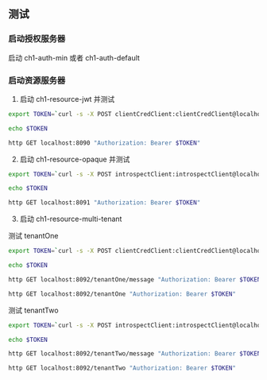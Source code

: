 ## 测试

### 启动授权服务器

启动 ch1-auth-min 或者 ch1-auth-default

### 启动资源服务器

1. 启动 ch1-resource-jwt 并测试

```bash
export TOKEN=`curl -s -X POST clientCredClient:clientCredClient@localhost:9000/oauth2/token -d "grant_type=client_credentials" -d "scope=read" | jq -r .access_token`

echo $TOKEN

http GET localhost:8090 "Authorization: Bearer $TOKEN"
```

2. 启动 ch1-resource-opaque 并测试

```bash
export TOKEN=`curl -s -X POST introspectClient:introspectClient@localhost:9000/oauth2/token -d "grant_type=client_credentials" -d "scope=openid" | jq -r .access_token`

echo $TOKEN

http GET localhost:8091 "Authorization: Bearer $TOKEN"
```

3. 启动 ch1-resource-multi-tenant 

测试 tenantOne

```bash
export TOKEN=`curl -s -X POST clientCredClient:clientCredClient@localhost:9000/oauth2/token -d "grant_type=client_credentials" -d "scope=read" | jq -r .access_token`

echo $TOKEN

http GET localhost:8092/tenantOne/message "Authorization: Bearer $TOKEN"

http GET localhost:8092/tenantOne "Authorization: Bearer $TOKEN"

```

测试 tenantTwo

```bash
export TOKEN=`curl -s -X POST introspectClient:introspectClient@localhost:9000/oauth2/token -d "grant_type=client_credentials" -d "scope=read" | jq -r .access_token`

echo $TOKEN

http GET localhost:8092/tenantTwo/message "Authorization: Bearer $TOKEN"

http GET localhost:8092/tenantTwo "Authorization: Bearer $TOKEN"

```

